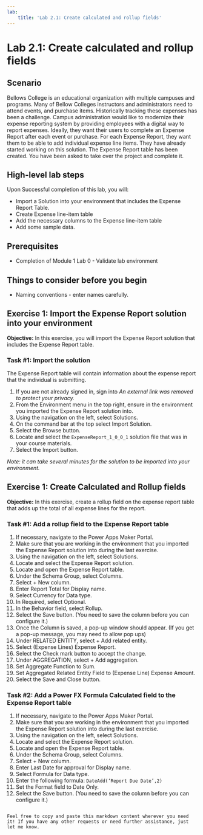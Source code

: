 ```yaml
---
lab:
    title: 'Lab 2.1: Create calculated and rollup fields'
---
```


# Lab 2.1: Create calculated and rollup fields 

## Scenario
Bellows College is an educational organization with multiple campuses and programs. Many of Bellow Colleges instructors and administrators need to attend events, and purchase items. Historically tracking these expenses has been a challenge.
Campus administration would like to modernize their expense reporting system by providing employees with a digital way to report expenses.
Ideally, they want their users to complete an Expense Report after each event or purchase. For each Expense Report, they want them to be able to add individual expense line items. They have already started working on this solution. The Expense Report table has been created. You have been asked to take over the project and complete it.

## High-level lab steps
Upon Successful completion of this lab, you will:
- Import a Solution into your environment that includes the Expense Report Table.
- Create Expense line-item table
- Add the necessary columns to the Expense line-item table
- Add some sample data.

## Prerequisites
- Completion of Module 1 Lab 0 - Validate lab environment

## Things to consider before you begin
- Naming conventions - enter names carefully.

## Exercise 1: Import the Expense Report solution into your environment
**Objective:** In this exercise, you will import the Expense Report solution that includes the Expense Report table.

### Task #1: Import the solution
The Expense Report table will contain information about the expense report that the individual is submitting.
1. If you are not already signed in, sign into *An external link was removed to protect your privacy.*
2. From the Environment menu in the top right, ensure in the environment you imported the Expense Report solution into.
3. Using the navigation on the left, select Solutions.
4. On the command bar at the top select Import Solution.
5. Select the Browse button.
6. Locate and select the `ExpenseReport_1_0_0_1` solution file that was in your course materials.
7. Select the Import button.

*Note: it can take several minutes for the solution to be imported into your environment.*

## Exercise 1: Create Calculated and Rollup fields
**Objective:** In this exercise, create a rollup field on the expense report table that adds up the total of all expense lines for the report.

### Task #1: Add a rollup field to the Expense Report table
1. If necessary, navigate to the Power Apps Maker Portal.
2. Make sure that you are working in the environment that you imported the Expense Report solution into during the last exercise.
3. Using the navigation on the left, select Solutions.
4. Locate and select the Expense Report solution.
5. Locate and open the Expense Report table.
6. Under the Schema Group, select Columns.
7. Select + New column.
8. Enter Report Total for Display name.
9. Select Currency for Data type.
10. In Required, select Optional.
11. In the Behavior field, select Rollup.
12. Select the Save button. (You need to save the column before you can configure it.)
13. Once the Column is saved, a pop-up window should appear. (If you get a pop-up message, you may need to allow pop ups)
14. Under RELATED ENTITY, select + Add related entity.
15. Select (Expense Lines) Expense Report.
16. Select the Check mark button to accept the change.
17. Under AGGREGATION, select + Add aggregation.
18. Set Aggregate Function to Sum.
19. Set Aggregated Related Entity Field to (Expense Line) Expense Amount.
20. Select the Save and Close button.

### Task #2: Add a Power FX Formula Calculated field to the Expense Report table
1. If necessary, navigate to the Power Apps Maker Portal.
2. Make sure that you are working in the environment that you imported the Expense Report solution into during the last exercise.
3. Using the navigation on the left, select Solutions.
4. Locate and select the Expense Report solution.
5. Locate and open the Expense Report table.
6. Under the Schema Group, select Columns.
7. Select + New column.
8. Enter Last Date for approval for Display name.
9. Select Formula for Data type.
10. Enter the following formula: `DateAdd(‘Report Due Date’,2)`
11. Set the Format field to Date Only.
12. Select the Save button. (You need to save the column before you can configure it.)
```

Feel free to copy and paste this markdown content wherever you need it! If you have any other requests or need further assistance, just let me know.

